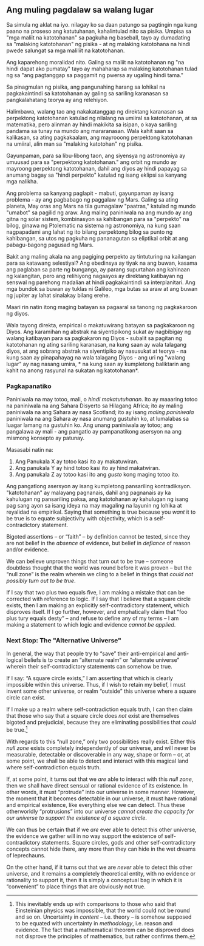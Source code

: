 ## Ang muling pagdalaw sa walang lugar

Sa simula ng aklat na iyo. nilagay ko sa daan patungo sa pagtingin nga kung paano na proseso ang katutuhanan, kahalintulad nito sa pisika. Umpisa sa "mga maliit na katotohanan" sa pagkuha ng baseball, tayo ay dumadating sa "malaking katotohanan" ng pisika - at ng malaking katotohana na hindi pwede salungat sa mga maliliit na katotohanan.

Ang kaparehong moralidad nito. Galing sa maliit na katotohanan ng "na hindi dapat ako pumatay" tayo ay mahaharap sa malaking katotohanan tulad ng sa "ang pagtanggap sa paggamit ng pwersa ay ugaling hindi tama."

Sa pinagmulan ng pisika, ang pangunahing harang sa lohikal na pagkakaintindi sa katotohanan ay galing sa sariling karanasan sa pangkalahatang teorya ay ang relehiyon.

Halimbawa, walang tao ang nakakatanggap ng direktang karanasan sa perpektong katotohanan katulad ng nilalang na umiiral sa katotohanan, at sa matematika, pero alinman ay hindi makikita sa isipan, o kaya sariling pandama sa tunay na mundo ang mararanasan. Wala kahit saan sa kalikasan, sa ating pagkakaalam, ang mayrooong perpektong katotohanan na umiiral, alin man sa "malaking katotohan" ng pisika.

Gayunpaman, para sa libu-libong taon, ang siyensya ng astronomiya ay umuusad para sa "perpektong katotohanan." ang orbit ng mundo ay mayroong perpektong katotohanan, dahil ang diyos ay hindi papayag sa anumang bagay sa "hindi perpekto" katulad ng isang eklipsi sa kanyang mga nalikha.

Ang problema sa kanyang paglapit - mabuti, gayunpaman ay isang problema - ay ang pagbabago ng paggalaw ng Mars. Galing sa ating planeta, May oras ang Mars na tila gumagalaw "paatras," katulad ng mundo "umabot" sa pagilid ng araw. Ang maling paniniwala na ang mundo ay ang gitna ng solar sistem, kombinasyon sa kahibangan para sa "perpekto" na bilog, ginawa ng Ptolematic na sistema ng astronomiya, na kung saan nagpapadami ang lahat ng ito bilang perpektong bilog sa punto ng kahibangan, sa utos ng pagkuha ng pananagutan sa eliptikal orbit at ang pabagu-bagong pagusad ng Mars.

Bakit ang maling akala na ang pagiging perpekto ay tintuturing na kailangan para sa katawang selestiyal? Ang ebedinsya ay tiyak na ang buwan, kasama ang paglaban sa parte ng bunganga, ay parang supurtahan ang kahinaan ng kalangitan, pero ang relihiyong nagaayos ay direktang katibayan ng senswal ng parehong madalian at hindi pagkakaintindi sa interplanitari. Ang mga bundok sa buwan ay tuklas ni Galileo, mga butas sa araw at ang buwan ng jupiter ay lahat sinalakay bilang erehe.

Maari rin natin itong maging batayan sa pagaaral sa tanong ng pagkakaroon ng diyos.

Wala tayong direkta, empirical o makatuwirang batayan sa pagkakaroon ng Diyos. Ang karamihan ng abstrak na siyentipikong sukat ay nagbibigay ng walang katibayan para sa pagkakaron ng Diyos - subalit sa pagitan ng katotohanan ng ating sariling karanasan, na kung saan ay wala talagang diyos, at ang sobrang abstrak na siyentipiko ay nasusukat at teorya - na kung saan ay pinapahayag na wala talagang Diyos - ang uri ng "walang lugar" ay nag nasang umira, * na kung saan ay kumpletong baliktarin ang kahit na anong rasyunal na sukatan ng katotohanan*.

### Pagkapanatiko

Paniniwala na may totoo, mali, o *hindi makatutuhanan*. Ito ay maaaring totoo na paniniwala na ang Sahara Disyerto sa Hilagang Africa; ito ay maling paniniwala na ang Sahara ay nasa Scotland; ito ay isang *maling paniniwala* paniniwala na ang Sahara ay nasa anumang gustuhin ko, at lumalabas sa luagar lamang na gustuhin ko. Ang unang paniniwala ay totoo; ang pangalawa ay mali - ang pangatlo ay pampanatikong asersyon na ang mismong konsepto ay patunay.

Masasabi natin na:

1. Ang Panukala X ay totoo kasi ito ay makatuwiran.
2. Ang panukala Y ay hind totoo kasi ito ay hind makatwiran.
3. Ang panukala Z ay totoo kasi ito ang *gusto* kong maging totoo ito.

Ang pangatlong asersyon ay isang kumpletong pansariling kontradiksyon. "katotohanan" ay malayang pagnanais, dahil ang pagnanais ay ka kahulugan ng pansariling paksa, ang katotohanan ay kahulugan ng isang pag sang ayon sa isang ideya na may magaling na layunin ng lohika at reyalidad na empirikal. Saying that something is true because you *want* it to be true is to equate subjectivity with objectivity, which is a self-contradictory statement.

Bigoted assertions – or “faith” – by definition cannot be tested, since they are not belief in the *absence* of evidence, but belief in *defiance* of reason and/or evidence.

We can believe unproven things that turn out to be true – someone doubtless thought that the world was round before it was proven – but the “null zone” is the realm wherein we cling to a belief in things that *could not possibly turn out to be true*.

If I say that two plus two equals five, I am making a mistake that can be corrected with reference to logic. If I say that I believe that a square circle exists, then I am making an explicitly self-contradictory statement, which disproves itself. If I go further, however, and emphatically claim that “foo plus tury equals desty” – and refuse to define any of my terms – I am making a statement to which logic and evidence *cannot be applied*.

### Next Stop: The "Alternative Universe"

In general, the way that people try to “save” their anti-empirical and anti-logical beliefs is to create an “alternate realm” or “alternate universe” wherein their self-contradictory statements can somehow be true.

If I say: “A square circle exists,” I am asserting that which is clearly impossible within this universe. Thus, if I wish to retain my belief, I must invent some other universe, or realm “outside” this universe where a square circle can exist.

If I make up a realm where self-contradiction equals truth, I can then claim that those who say that a square circle does *not* exist are themselves bigoted and prejudicial, because they are eliminating possibilities that *could* be true.[^1]

With regards to this “null zone,” only two possibilities really exist. Either this *null zone* exists completely independently of our universe, and will never be measurable, detectable or discoverable in any way, shape or form – or, at some point, we shall be able to detect and interact with this magical land where self-contradiction equals truth.

If, at some point, it turns out that we *are* able to interact with this *null zone*, then we shall have direct sensual or rational evidence of its existence. In other words, it must “protrude” into our universe in some manner. However, the moment that it becomes detectable in our universe, it must have rational and empirical existence, like everything else we can detect. Thus these otherworldly “protrusions” into our universe *cannot create the capacity for our universe to support the existence of a square circle*.

We can thus be certain that if we *are* ever able to detect this other universe, the evidence we gather will in no way support the existence of self-contradictory statements. Square circles, gods and other self-contradictory concepts cannot hide there, any more than they can hide in the wet dreams of leprechauns.

On the other hand, if it turns out that we are *never* able to detect this other universe, and it remains a completely theoretical entity, with no evidence or rationality to support it, then it is simply a conceptual bag in which it is “convenient” to place things that are obviously not true.

[^1]: This inevitably ends up with comparisons to those who said that Einsteinian physics was impossible, that the world could not be round and so on. Uncertainty in *content* – i.e. theory – is somehow supposed to be equated with uncertainty in *methodology*, i.e. reason and evidence. The fact that a mathematical theorem can be disproved does not disprove the principles of mathematics, but rather confirms them.
